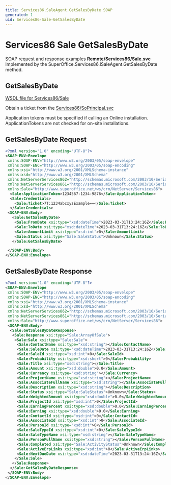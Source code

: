 ```yaml
---
title: Services86.SaleAgent.GetSalesByDate SOAP
generated: 1
uid: Services86-Sale-GetSalesByDate
---
```


# Services86 Sale GetSalesByDate

SOAP request and response examples **Remote/Services86/Sale.svc**
Implemented by the <see cref="M:SuperOffice.Services86.ISaleAgent.GetSalesByDate">SuperOffice.Services86.ISaleAgent.GetSalesByDate</see> method.

## GetSalesByDate

[WSDL file for Services86/Sale](../Services86-Sale.md)

Obtain a ticket from the [Services86/SoPrincipal.svc](../SoPrincipal/index.md)

Application tokens must be specified if calling an Online installation. ApplicationTokens are not checked for on-site installations.

## GetSalesByDate Request

```xml
<?xml version="1.0" encoding="UTF-8"?>
<SOAP-ENV:Envelope
 xmlns:SOAP-ENV="http://www.w3.org/2003/05/soap-envelope"
 xmlns:SOAP-ENC="http://www.w3.org/2003/05/soap-encoding"
 xmlns:xsi="http://www.w3.org/2001/XMLSchema-instance"
 xmlns:xsd="http://www.w3.org/2001/XMLSchema"
 xmlns:NetServerServices862="http://schemas.microsoft.com/2003/10/Serialization/Arrays"
 xmlns:NetServerServices861="http://schemas.microsoft.com/2003/10/Serialization/"
 xmlns:Sale="http://www.superoffice.net/ws/crm/NetServer/Services86">
  <Sale:ApplicationToken>1234567-1234-9876</Sale:ApplicationToken>
  <Sale:Credentials>
    <Sale:Ticket>7T:1234abcxyzExample==</Sale:Ticket>
  </Sale:Credentials>
 <SOAP-ENV:Body>
   <Sale:GetSalesByDate>
    <Sale:FromDate xsi:type="xsd:dateTime">2023-03-31T13:24:16Z</Sale:FromDate>
    <Sale:ToDate xsi:type="xsd:dateTime">2023-03-31T13:24:16Z</Sale:ToDate>
    <Sale:AmountLimit xsi:type="xsd:int">0</Sale:AmountLimit>
    <Sale:Status xsi:type="Sale:SaleStatus">Unknown</Sale:Status>
   </Sale:GetSalesByDate>

 </SOAP-ENV:Body>
</SOAP-ENV:Envelope>

```

## GetSalesByDate Response

```xml
<?xml version="1.0" encoding="UTF-8"?>
<SOAP-ENV:Envelope
 xmlns:SOAP-ENV="http://www.w3.org/2003/05/soap-envelope"
 xmlns:SOAP-ENC="http://www.w3.org/2003/05/soap-encoding"
 xmlns:xsi="http://www.w3.org/2001/XMLSchema-instance"
 xmlns:xsd="http://www.w3.org/2001/XMLSchema"
 xmlns:NetServerServices862="http://schemas.microsoft.com/2003/10/Serialization/Arrays"
 xmlns:NetServerServices861="http://schemas.microsoft.com/2003/10/Serialization/"
 xmlns:Sale="http://www.superoffice.net/ws/crm/NetServer/Services86">
 <SOAP-ENV:Body>
  <Sale:GetSalesByDateResponse>
   <Sale:Response xsi:type="Sale:ArrayOfSale">
    <Sale:Sale xsi:type="Sale:Sale">
     <Sale:ContactName xsi:type="xsd:string"></Sale:ContactName>
     <Sale:SaleDate xsi:type="xsd:dateTime">2023-03-31T13:24:16Z</Sale:SaleDate>
     <Sale:SaleId xsi:type="xsd:int">0</Sale:SaleId>
     <Sale:Probability xsi:type="xsd:short">0</Sale:Probability>
     <Sale:Title xsi:type="xsd:string"></Sale:Title>
     <Sale:Amount xsi:type="xsd:double">0.0</Sale:Amount>
     <Sale:Currency xsi:type="xsd:string"></Sale:Currency>
     <Sale:ProjectName xsi:type="xsd:string"></Sale:ProjectName>
     <Sale:AssociateFullName xsi:type="xsd:string"></Sale:AssociateFullName>
     <Sale:Description xsi:type="xsd:string"></Sale:Description>
     <Sale:Status xsi:type="Sale:SaleStatus">Unknown</Sale:Status>
     <Sale:WeightedAmount xsi:type="xsd:double">0.0</Sale:WeightedAmount>
     <Sale:ProjectId xsi:type="xsd:int">0</Sale:ProjectId>
     <Sale:EarningPercent xsi:type="xsd:double">0.0</Sale:EarningPercent>
     <Sale:Earning xsi:type="xsd:double">0.0</Sale:Earning>
     <Sale:ContactId xsi:type="xsd:int">0</Sale:ContactId>
     <Sale:AssociateId xsi:type="xsd:int">0</Sale:AssociateId>
     <Sale:PersonId xsi:type="xsd:int">0</Sale:PersonId>
     <Sale:SaleTypeId xsi:type="xsd:int">0</Sale:SaleTypeId>
     <Sale:SaleTypeName xsi:type="xsd:string"></Sale:SaleTypeName>
     <Sale:PersonFullName xsi:type="xsd:string"></Sale:PersonFullName>
     <Sale:Completed xsi:type="Sale:ActivityStatus">Unknown</Sale:Completed>
     <Sale:ActiveErpLinks xsi:type="xsd:int">0</Sale:ActiveErpLinks>
     <Sale:NextDueDate xsi:type="xsd:dateTime">2023-03-31T13:24:16Z</Sale:NextDueDate>
    </Sale:Sale>
   </Sale:Response>
  </Sale:GetSalesByDateResponse>
 </SOAP-ENV:Body>
</SOAP-ENV:Envelope>

```

